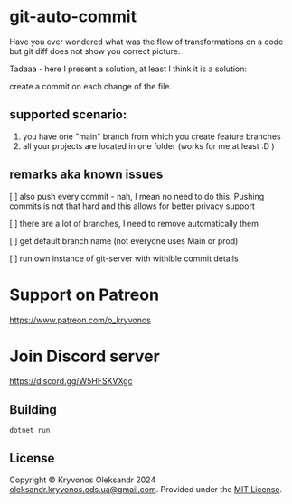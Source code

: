 # git-auto-commit
Have you ever wondered what was the flow of transformations on a code but git diff does not show you correct picture.

Tadaaa - here I present a solution, at least I think it is a solution:

create a commit on each change of the file.



## supported scenario:
1) you have one "main" branch from which you create feature branches
2) all your projects are located in one folder (works for me at least :D )

## remarks aka known issues

[ ] also push every commit - nah, I mean no need to do this. Pushing commits is not that hard and this allows for better privacy support

[ ] there are a lot of branches, I need to remove automatically them

[ ] get default branch name (not everyone uses Main or prod)

[ ] run own instance of git-server with withible commit details
# Support on Patreon

https://www.patreon.com/o_kryvonos


# Join Discord server 

https://discord.gg/W5HFSKVXgc

## Building

```
dotnet run
```

## License

Copyright © Kryvonos Oleksandr 2024 <oleksandr.kryvonos.ods.ua@gmail.com>. Provided under the [MIT License](http://opensource.org/licenses/MIT).
